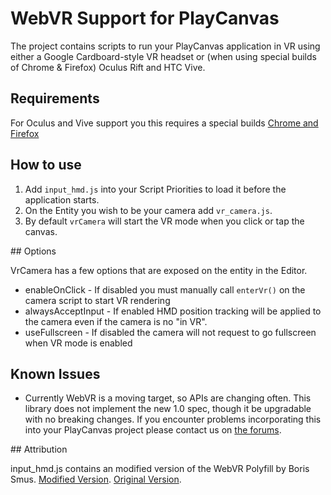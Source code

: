 # WebVR Support for PlayCanvas

The project contains scripts to run your PlayCanvas application in VR using either a Google Cardboard-style VR headset or (when using special builds of Chrome & Firefox) Oculus Rift and HTC Vive.

## Requirements

For Oculus and Vive support you this requires a special builds [Chrome and Firefox](http://mozvr.com/#start)

## How to use

1. Add `input_hmd.js` into your Script Priorities to load it before the application starts.
2. On the Entity you wish to be your camera add `vr_camera.js`.
3. By default `vrCamera` will start the VR mode when you click or tap the canvas.

## Options

VrCamera has a few options that are exposed on the entity in the Editor.

* enableOnClick - If disabled you must manually call `enterVr()` on the camera script to start VR rendering
* alwaysAcceptInput - If enabled HMD position tracking will be applied to the camera even if the camera is no "in VR".
* useFullscreen - If disabled the camera will not request to go fullscreen when VR mode is enabled

## Known Issues

- Currently WebVR is a moving target, so APIs are changing often. This library does not implement the new 1.0 spec, though it be upgradable with no breaking changes. If you encounter problems incorporating this into your PlayCanvas project please contact us on [the forums](http://forum.playcanvas.com).

## Attribution

input_hmd.js contains an modified version of the WebVR Polyfill by Boris Smus. [Modified Version](https://github.com/playcanvas/webvr-polyfill/). [Original Version](https://github.com/borismus/webvr-polyfill).
